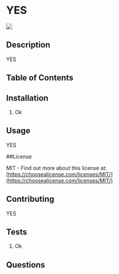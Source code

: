 # YES
  
  <image src='https://img.shields.io/badge/license-MIT-green.svg'>
  
  ## Description
  
  YES

  ## Table of Contents

  ## Installation
  <ol>
    <li>Ok</li> 
    
  </ol>

  ## Usage
  YES
  
  ##License

  MIT - Find out more about this license at: [https://choosealicense.com/licenses/MIT/](https://choosealicense.com/licenses/MIT/)
  ## Contributing
  YES 
  ## Tests
  <ol>
    <li>Ok</li> 
    
  </ol>

  ## Questions 
